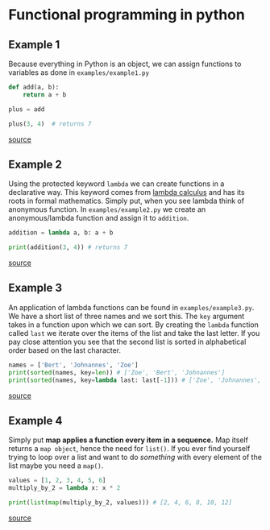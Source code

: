 # Functional programming in python

## Example 1

Because everything in Python is an object, we can assign functions to variables
as done in `examples/example1.py`

```python
def add(a, b):
    return a + b

plus = add

plus(3, 4)  # returns 7
```

[source](https://kite.com/blog/python/functional-programming/)

## Example 2

Using the protected keyword `lambda` we can create functions in a declarative
way. This keyword comes from [lambda
calculus](https://www.inf.fu-berlin.de/lehre/WS03/alpi/lambda.pdf) and has its
roots in formal mathematics. Simply put, when you see lambda think of anonymous
function. In `examples/example2.py` we create an anonymous/lambda function and
assign it to `addition`. 

```python
addition = lambda a, b: a + b

print(addition(3, 4)) # returns 7
```

[source](https://kite.com/blog/python/functional-programming/)

## Example 3

An application of lambda functions can be found in `examples/example3.py`. We
have a short list of three names and we sort this. The `key` argument takes in a
function upon which we can sort. By creating the `lambda` function called `last`
we iterate over the items of the list and take the last letter. If you pay close
attention you see that the second list is sorted in alphabetical order based on
the last character. 

```python
names = ['Bert', 'Johnannes', 'Zoe']
print(sorted(names, key=len)) # ['Zoe', 'Bert', 'Johnannes']
print(sorted(names, key=lambda last: last[-1])) # ['Zoe', 'Johnannes', 'Bert']
```

[source](https://kite.com/blog/python/functional-programming/)

## Example 4

Simply put **map applies a function every item in a sequence.** Map itself
returns a `map object`, hence the need for `list()`. If you ever find yourself
trying to loop over a list and want to do *something* with every element of the
list maybe you need a `map()`. 

```python
values = [1, 2, 3, 4, 5, 6]
multiply_by_2 = lambda x: x * 2

print(list(map(multiply_by_2, values))) # [2, 4, 6, 8, 10, 12]
```

[source](https://kite.com/blog/python/functional-programming/)
